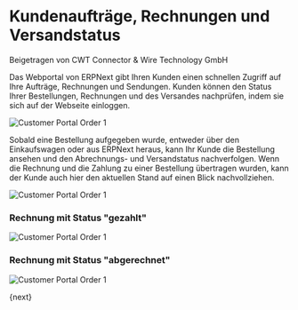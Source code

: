 # Kundenaufträge, Rechnungen und Versandstatus
<span class="text-muted contributed-by">Beigetragen von CWT Connector & Wire Technology GmbH</span>

Das Webportal von ERPNext gibt Ihren Kunden einen schnellen Zugriff auf Ihre Aufträge, Rechnungen und Sendungen.
Kunden können den Status Ihrer Bestellungen, Rechnungen und des Versandes nachprüfen, indem sie sich auf der Webseite einloggen.

<img class="screenshot" alt="Customer Portal Order 1" src="/assets/erpnext_docs/assets/img/website/portal-menu.png">

Sobald eine Bestellung aufgegeben wurde, entweder über den Einkaufswagen oder aus ERPNext heraus, kann Ihr Kunde die Bestellung ansehen und den Abrechnungs- und Versandstatus nachverfolgen. Wenn die Rechnung und die Zahlung zu einer Bestellung übertragen wurden, kann der Kunde auch hier den aktuellen Stand auf einen Blick nachvollziehen.

<img class="screenshot" alt="Customer Portal Order 1" src="/assets/erpnext_docs/assets/img/website/website-login.png">

### Rechnung mit Status "gezahlt"

<img class="screenshot" alt="Customer Portal Order 1" src="/assets/erpnext_docs/assets/img/website/invoice-unpaid.png">

### Rechnung mit Status "abgerechnet"

<img class="screenshot" alt="Customer Portal Order 1" src="/assets/erpnext_docs/assets/img/website/invoice-paid.png">

{next}
